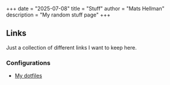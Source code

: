 +++
date = "2025-07-08"
title = "Stuff"
author = "Mats Hellman"
description = "My random stuff page"
+++

## Links

Just a collection of different links I want to keep here.

### Configurations

- [My dotfiles](https://github.com/MatsHellman/dotfiles)
